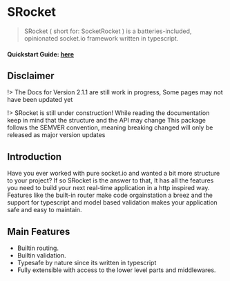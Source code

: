 # SRocket

> SRocket ( short for: SocketRocket ) is a batteries-included, opinionated socket.io framework written in typescript.

#### Quickstart Guide: [here](quickstart.md)

## Disclaimer

!> The Docs for Version 2.1.1 are still work in progress, Some pages may not have been updated
yet

!> SRocket is still under construction!
While reading the documentation keep in mind that the structure and the API may change
This package follows the SEMVER convention, meaning breaking changed will only be released as
major version updates

## Introduction

Have you ever worked with pure socket.io and wanted a bit more structure to your project? If so SRocket is the answer to that,
It has all the features you need to build your next real-time application in a http inspired way. Features like the built-in router
make code orgainstation a breez and the support for typescript and model based validation makes your application safe and easy to maintain.

## Main Features

-   Builtin routing.
-   Builtin validation.
-   Typesafe by nature since its written in typescript
-   Fully extensible with access to the lower level parts and middlewares.
